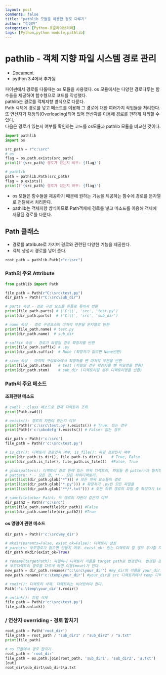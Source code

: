 ```yaml
---
layout: post
comments: false
title: "pathlib 모듈을 이용한 경로 다루기"
author: "김성환"
categories: [Python-표준라이브러리]
tags: [Python,python module,pathlib]
---
```


# pathlib - 객체 지향 파일 시스템 경로 관리
- [Document](https://docs.python.org/ko/3/library/pathlib.html)
- python 3.4에서 추가됨


파이썬에서 경로를 다룰때는 os 모듈을 사용했다. os 모듈에서는 다양한 경로다루는 함수들을 제공하여 함수형으로 코드를 작성했다.   
pathlib는 경로를 객체지향 방식으로 다룬다.  
Path 객체에 경로를 넣고 메소드를 이용해 그 경로에 대한 여러가지 작업들을 처리한다.  또 연산자가 재정의(Overloading)되어 있어 연산자를 이용해 경로를 편하게 처리할 수 있다.    
다음은 경로가 있는지 여부를 확인하는 코드를 os모듈과 pathlib 모듈을 비교한 것이다.

```python
import pathlib
import os

src_path = r"c:\src"
# os
flag = os.path.exists(src_path)
print(f'{src_path} 경로가 있는지 여부: {flag}')

# pathlib
path = pathlib.Path(src_path)
flag = p.exists()
print(f'{src_path} 경로가 있는지 여부: {flag}')
```
- os 모듈은 함수들을 제공하기 때문에 원하는 기능을 제공하는 함수에 경로를 문자열로 전달해서 처리한다.
- pathlib는 객체지향 방식이므로 Path객체에 경로를 넣고 메소드를 이용해 객체에 저장된 경로를 다룬다.

 
## Path 클래스
- 경로를 attribute로 가지며 경로와 관련된 다양한 기능을 제공한다.
- 객체 생성시 경로를 넣어 준다.
```python
root_path = pathlib.Path(r"c:\src")
```

### Path의 주요 Attribute

```python
from pathlib import Path

file_path = Path(r"C:\src\test.py")
dir_path = Path(r"C:\src\sub_dir")

# parts 속성 - 경로 구성 요소를 튜플로 묶어서 반환
print(file_path.parts) # ('C:\\', 'src', 'test.py')
print(dir_path.parts)  # ('C:\\', 'src', 'sub_dir')

# name 속성 - 경로 구성요소의 마지막 부분을 문자열로 반환
print(file_path.name) # test.py
print(dir_path.name)  # sub_dir

# suffix 속성 - 경로가 파일일 경우 확장자를 반환
print(file_path.suffix) # .py
print(dir_path.suffix)  # None (확장자가 없으면 None반환)

# stem 속성 - 마지막 구성요소에서 확장자를 뺀 마지막 부분을 반환
print(file_path.stem)   # test (파일일 경우 확장자를 뺀 파일명을 반환)
print(dir_path.stem)    # sub_dir (디렉토리일 경우 디렉토리명을 반환)
```

### Path의 주요 메소드

#### 조회관련 메소드
```python
# cwd() : class 메소드로 현재 디렉토리 조회
print(Path.cwd())

# exists(): 경로의 자원이 있는지 여부
print(Path(r'c:\src\test.py').exists()) # True: 있는 경우
print(Path(r'c:\abcdefg').exists()) # False: 없는 경우

dir_path = Path(r'c:\src')
file_path = Path(r'c:\src\test.py')

# is_dir(): 디렉토리 경로인지 여부, is_file(): 파일 경로인지 여부
print(dir_path.is_dir(), file_path.is_dir())    # True, False
print(dir_path.is_file(), file_path.is_file())  #False, True

# glob(pattern): 디렉토리 경로 안에 있는 하위 디렉토리, 파일들 중 pattern과 일치하는 것들의 경로를 제공하는 generator반환
# pattern: * - 모든 것, ** - 모든 하위디렉토리.
print(list(dir_path.glob("*"))) # 모든 하위 요소들의 경로
print(list(dir_path.glob("*.py"))) # 확장자가 .py인 모든 파일들
print(list(dir_path.glob("**/*.txt"))) # 모든 하위 경로의 파일 중 확장자가 txt인 파일들.

# samefile(other Path): 두 경로의 자원이 같은지 여부
dir_path2 = Path(r'c:\src')
print(file_path.samefile(dir_path)) #False
print(dir_path.samefile(dir_path2)) #True
```

#### os 명령어 관련 메소드
```python
dir_path = Path(r'c:\src\my_dir')

# mkdir(parents=False, exist_ok=False): 디렉토리 생성
# parents: 부모경로가 없으면 만들지 여부. exist_ok: 있는 디렉토리 일 경우 무시할 지 여부. False 설정시 Exception 발생
dir_path.mkdir(exist_ok=True)

# rename(targetPath): 파일이나 디렉토리 이름을 target path로 변경한다. 변경된 경로를 반환한다.
# 부모디렉토리 경로를 다르게 하면 이동(move)가 된다.
new_path = dir_path.rename(r"c:\src\your_dir") #my_dir의 이름을 your_dir로 변경
new_path.rename(r'c:\temp\your_dir') #your_dir을 src 디렉토리에서 temp 디렉토리로 이동

# rmdir(): 디렉토리 삭제. 디렉토리는 비어있어야 한다.
Path(r'c:\temp\your_dir').rmdir()

# unlink(): 파일 삭제
file_path = Path(r'c:\src\test.py')
file_path.unlink()
```


### / 연산자 overriding -  경로 합치기
```python
root_path = Path('root_dir')
file_path = root_path / "sub_dir1" / "sub_dir2" / "a.txt"
print(file_path)

# os 모듈에서 경로 합치기
root_path = 'root_dir'
file_path = os.path.join(root_path, 'sub_dir1', 'sub_dir2', 'a.txt')
[out]
root_dir\sub_dir1\sub_dir2\a.txt
```